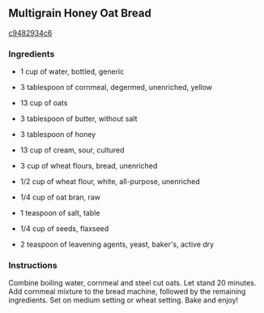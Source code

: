 ## Multigrain Honey Oat Bread

[c9482934c6](http://tastykitchen.com/recipes/breads/multigrain-honey-oat-bread/)

### Ingredients

 - 1 cup of water, bottled, generic

 - 3 tablespoon of cornmeal, degermed, unenriched, yellow

 - 13 cup of oats

 - 3 tablespoon of butter, without salt

 - 3 tablespoon of honey

 - 13 cup of cream, sour, cultured

 - 3 cup of wheat flours, bread, unenriched

 - 1/2 cup of wheat flour, white, all-purpose, unenriched

 - 1/4 cup of oat bran, raw

 - 1 teaspoon of salt, table

 - 1/4 cup of seeds, flaxseed

 - 2 teaspoon of leavening agents, yeast, baker's, active dry

### Instructions

Combine boiling water, cornmeal and steel cut oats. Let stand 20 minutes. Add cornmeal mixture to the bread machine, followed by the remaining ingredients. Set on medium setting or wheat setting. Bake and enjoy!